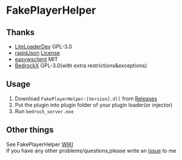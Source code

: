 # FakePlayerHelper
## Thanks
- [LiteLoaderDev](https://github.com/LiteLDev) GPL-3.0
- [rapidJson](https://github.com/Tencent/rapidjson) [License](https://github.com/Tencent/rapidjson/blob/master/license.txt)
- [easywsclient](https://github.com/dhbaird/easywsclient) MIT
- [BedrockX](https://github.com/Sysca11/BedrockX) GPL-3.0(with extra restrictions&exceptions)
## Usage
1. Download `FakePlayerHelper-[Version].dll` from [Releases](https://github.com/Jasonzyt/FakePlayerHelper/releases)
2. Put the plugin into plugin folder of your plugin loader(or injector)
3. Run `bedrock_server.exe`
## Other things
See FakePlayerHelper [WIKI](https://github.com/Jasonzyt/FakePlayerHelper/wiki)    
If you have any other problems/questions,please write an [issue](https://github.com/Jasonzyt/FakePlayerHelper/issues) to me
